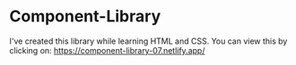 # Component-Library
I've created this library while learning HTML and CSS. You can view this by clicking on: https://component-library-07.netlify.app/
